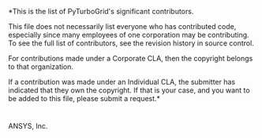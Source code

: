 
*This is the list of PyTurboGrid's significant contributors.

 This file does not necessarily list everyone who has contributed code,
 especially since many employees of one corporation may be contributing.
 To see the full list of contributors, see the revision history in
 source control.

 For contributions made under a Corporate CLA, then the copyright
 belongs to that organization.

 If a contribution was made under an Individual CLA, the submitter
 has indicated that they own the copyright. If that is your case, and
 you want to be added to this file, please submit a request.*

#
ANSYS, Inc.